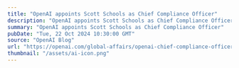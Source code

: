 ```yaml
---
title: "OpenAI appoints Scott Schools as Chief Compliance Officer"
description: "OpenAI appoints Scott Schools as Chief Compliance Officer"
summary: "OpenAI appoints Scott Schools as Chief Compliance Officer"
pubDate: "Tue, 22 Oct 2024 10:30:00 GMT"
source: "OpenAI Blog"
url: "https://openai.com/global-affairs/openai-chief-compliance-officer-announcement"
thumbnail: "/assets/ai-icon.png"
---
```


